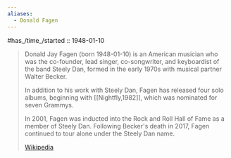 ```yaml
---
aliases:
  - Donald Fagen
---
```


#has_/time_/started :: 1948-01-10 

> Donald Jay Fagen (born 1948-01-10) is an American musician who was the co-founder, 
> lead singer, co-songwriter, and keyboardist of the band Steely Dan, 
> formed in the early 1970s with musical partner Walter Becker. 
> 
> In addition to his work with Steely Dan, Fagen has released four solo albums, 
> beginning with [[Nightfly,1982]], which was nominated for seven Grammys. 
>
> In 2001, Fagen was inducted into the Rock and Roll Hall of Fame as a member of Steely Dan. 
> Following Becker's death in 2017, Fagen continued to tour alone under the Steely Dan name.
>
> [Wikipedia](https://en.wikipedia.org/wiki/Donald%20Fagen)




